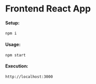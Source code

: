 # Frontend React App

#### Setup:

    npm i

#### Usage:

    npm start

#### Execution:

    http://localhost:3000

